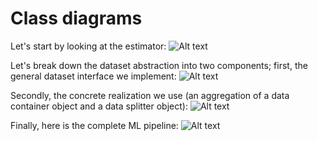 # Class diagrams

Let's start by looking at the estimator:
![Alt text](http://www.plantuml.com/plantuml/png/lLDTIyCm57tlhxZC1pzmWxqM7uPR5HzMP0CHH2Hcjnf8cv5xzo1p_zsqMudjCYk8UydMctFFERad6H4BowjSHwSmmKmLYfKf83CMvj9Oj7S5eys4n4ZL_zexi8u0rkALs0h96w1o--myXeMI_EIgbv1f8_WvsaIHr888nkMgCYL5ARVb0vKlDUPOC0KLxYrAHGuUR-bSQOPIQEs_RuOlLQUlZAqXIWgsPldXgpk7tiyCtomI_ThBT9u4sThOgy_187ZOCB9j8zfF9I5MkM0J3AQnwTsUB0IB62PkzLskJ9L8l9Tq8yrCiJjRexIqM4RxVO3pXsbzpERq3bYgMJqLG6qdD2-lz7XxRGpnaTJIz4X2YLjPoHHvTmdCN_LsF8T7-9z2JHf_mnltv23APzo5JDDkK6YsNT8_0dl37bpq-zLlw-t4y2u8H4TNzHJtUaPOB5Qv_W80 "Estimator")

Let's break down the dataset abstraction into two components; first, the general dataset interface we implement:
![Alt text](http://www.plantuml.com/plantuml/png/bPNHQi8m58RlynIvL3Pz016ncorpkBcPkjiIz2Y19aAQ3iRqtTSprbLsN8-ziMg-_t3-3qAdHT0-b3ON0bnfvPqk83buguCSZsKlljrx0DUNCHvE9l9Jd7v85Nov2QM7xKm7tPwHybwzLP-FQlcyg9ulqUfr7QVuRPRDeZHALj5Jt8m6QxgChmVN-SJaJ0bS8Nse7ekvIhDbak5FXGFE1Hm7Wuir2TGip83DPa8O5y3lz0Oa1XI4-UyVkE3DpXziR_SDZsGpg8zdUmYPplDiMoKlCICPkOyQ35uRToKAHRYEVDUvgK1pu2QVpfisalZEVs2kFQLv3pJ46o4PtWsJf9R0cawcI82tHHAyCHBahJ4vtXn9y_RMhkZY3gyaPmiPnWz16IE4v1mG7bkJVkFZSDXoo_uB4BrygDMp45DmMtojV040 "DataInterface")

Secondly, the concrete realization we use (an aggregation of a data container object and a data splitter object):
![Alt text](http://www.plantuml.com/plantuml/png/ZPHD3zCm38Rl_HNHJY3K2ZXE80t6XNEvLrxZZg1yLB4xQGB-EsqNAPqQJrmsnU_pnX-PToA6o9EpLGKNuWWzgzu2aVeAXD-0eKLMlokbtgaX1jSDnkARj_ciWU42z1Hpw4Ayhv5QqMWDCyPZlZ55LddnP-aSF8Fni_PNAYWpgIo2svnzCJoubkFKynHHbsWEtGXU0ysMTFQJ6-_vsDCj7tvHyFRfTdH6p22wlZkueW0tJRD5lqpQXFz3pnDnSAzOUOpf5PAZLep4tHZ362ARu8zgi05OVLRlcuyhS0DhD2pQIwnRttlzMQGfNf4xZc3yBeYq0pTPaf9dw3MEE7zutjQVr1_6OOlH89MQcyNEB4up68oq6Q6TY36YBhZwXrOsjYEm0LkoXH2ryS2xbBlHV_fJrr9V0btkKu2BtGbieQ4geyZgyE6WmWmktxihZkeda0B9K5ZUx7XMKZd2Zecul9Q2fR2J0bbOIOaiR6HLdT3hvH_s7m00 "Data")


Finally, here is the complete ML pipeline:
![Alt text](http://www.plantuml.com/plantuml/png/XP91ImCn48Nl-ok6dbIeuBMd8kfDASLx6RFZDZIRX9afMCJ_RhAfeTlAzXJoyhsypPjTYYBhldUDSIW2Anl9MK_mtG3mtj_SBk0jU6f-cZ-2QSN1a4ZWWOfCiGWPVaB55yR-nF4iQdlK8_vfDNEleILNtAqrW-JZFJBZ8QbY0jDmNJexoGwYP-59kPB-5ObjJrxV6SsEYi-5hZuDe2FT94Kk4ijdhgcpedmefGmRuZDxdy7wi56yG-kFiLHscLjJ3An9Criokys7nI7-CQtbADzHnp5xcC7TV9xNyGGMi4K1_9-ipKzZuredqSis9_5nVPDeBQfYI_9j_ZD_0G00 "Pipeline")

